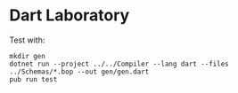 # Dart Laboratory

Test with:

    mkdir gen
    dotnet run --project ../../Compiler --lang dart --files ../Schemas/*.bop --out gen/gen.dart
    pub run test
